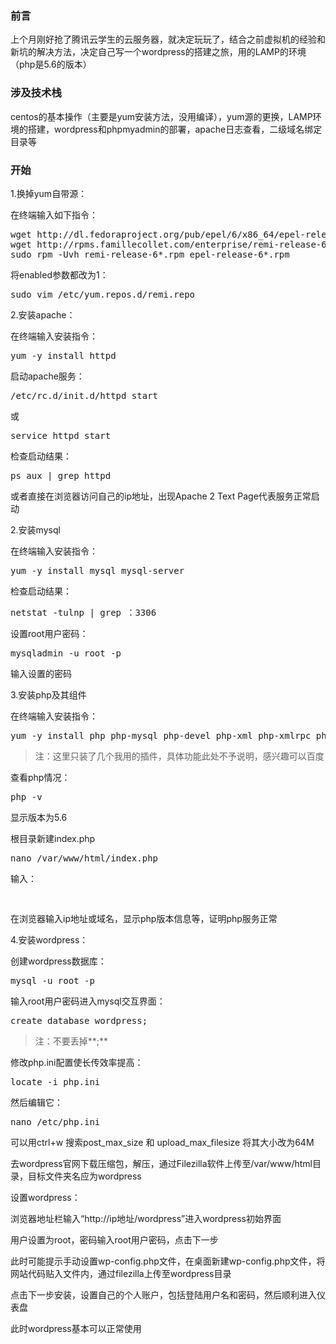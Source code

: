 ### 前言

上个月刚好抢了腾讯云学生的云服务器，就决定玩玩了，结合之前虚拟机的经验和新坑的解决方法，决定自己写一个wordpress的搭建之旅，用的LAMP的环境（php是5.6的版本）

### 涉及技术栈

centos的基本操作（主要是yum安装方法，没用编译），yum源的更换，LAMP环境的搭建，wordpress和phpmyadmin的部署，apache日志查看，二级域名绑定目录等

### 开始

1.换掉yum自带源：

在终端输入如下指令：

<pre>
wget http://dl.fedoraproject.org/pub/epel/6/x86_64/epel-release-6-8.noarch.rpm
wget http://rpms.famillecollet.com/enterprise/remi-release-6.rpm
sudo rpm -Uvh remi-release-6*.rpm epel-release-6*.rpm
</pre>  

将enabled参数都改为1：

<pre>
sudo vim /etc/yum.repos.d/remi.repo
</pre>  

2.安装apache：

在终端输入安装指令：

<pre>
yum -y install httpd
</pre>
    

启动apache服务：

<pre>/etc/rc.d/init.d/httpd start</pre>
或
<pre>service httpd start</pre>
    

检查启动结果：

<pre>ps aux | grep httpd</pre>
    

或者直接在浏览器访问自己的ip地址，出现Apache 2 Text Page代表服务正常启动

2.安装mysql

在终端输入安装指令：

<pre>yum -y install mysql mysql-server</pre>
    

检查启动结果：

<pre>netstat -tulnp | grep ：3306</pre>
    

设置root用户密码：

<pre>mysqladmin -u root -p</pre>
    

输入设置的密码

3.安装php及其组件

在终端输入安装指令：

<pre>yum -y install php php-mysql php-devel php-xml php-xmlrpc php-gd php-imap php-ldap php-odbc php-pear</pre>
    

> 注：这里只装了几个我用的插件，具体功能此处不予说明，感兴趣可以百度

查看php情况：

<pre>php -v</pre>
    

显示版本为5.6

根目录新建index.php

<pre>nano /var/www/html/index.php</pre>
    

输入：
<pre> <?php phpinfo(); ?> </pre>
在浏览器输入ip地址或域名，显示php版本信息等，证明php服务正常

4.安装wordpress：

创建wordpress数据库：

<pre>mysql -u root -p</pre>
    

输入root用户密码进入mysql交互界面：

<pre>create database wordpress;</pre>
    

> 注：不要丢掉**;**

修改php.ini配置使长传效率提高：

<pre>locate -i php.ini</pre>
    

然后编辑它：

<pre lang="php">nano /etc/php.ini</pre>
    

可以用ctrl+w 搜索post_max_size 和 upload_max_filesize 将其大小改为64M

去wordpress官网下载压缩包，解压，通过Filezilla软件上传至/var/www/html目录，目标文件夹名应为wordpress

设置wordpress：

浏览器地址栏输入“http://ip地址/wordpress”进入wordpress初始界面

用户设置为root，密码输入root用户密码，点击下一步

此时可能提示手动设置wp-config.php文件，在桌面新建wp-config.php文件，将网站代码贴入文件内，通过filezilla上传至wordpress目录

点击下一步安装，设置自己的个人账户，包括登陆用户名和密码，然后顺利进入仪表盘

此时wordpress基本可以正常使用